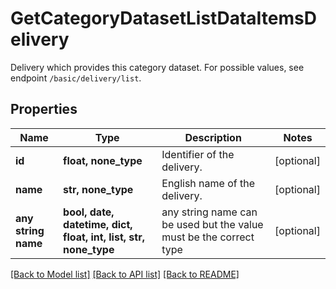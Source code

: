 # GetCategoryDatasetListDataItemsDelivery

Delivery which provides this category dataset. For possible values, see endpoint `/basic/delivery/list`.

## Properties
Name | Type | Description | Notes
------------ | ------------- | ------------- | -------------
**id** | **float, none_type** | Identifier of the delivery. | [optional] 
**name** | **str, none_type** | English name of the delivery. | [optional] 
**any string name** | **bool, date, datetime, dict, float, int, list, str, none_type** | any string name can be used but the value must be the correct type | [optional]

[[Back to Model list]](../README.md#documentation-for-models) [[Back to API list]](../README.md#documentation-for-api-endpoints) [[Back to README]](../README.md)


